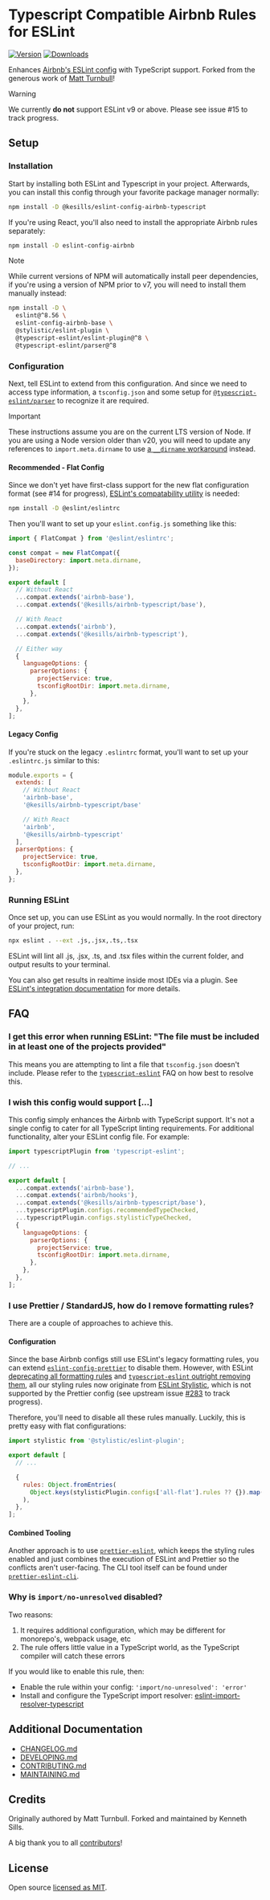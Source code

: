# Typescript Compatible Airbnb Rules for ESLint

[![Version](https://img.shields.io/npm/v/@kesills/eslint-config-airbnb-typescript.svg?style=flat-square)](https://www.npmjs.com/package/@kesills/eslint-config-airbnb-typescript?activeTab=versions) [![Downloads](https://img.shields.io/npm/dm/@kesills/eslint-config-airbnb-typescript.svg?style=flat-square)](https://www.npmjs.com/package/@kesills/eslint-config-airbnb-typescript)

Enhances [Airbnb's ESLint config](https://www.npmjs.com/package/eslint-config-airbnb) with TypeScript support.
Forked from the generous work of [Matt Turnbull](https://github.com/iamturns/eslint-config-airbnb-typescript)!

> [!WARNING]
> We currently **do not** support ESLint v9 or above. Please see issue #15 to track progress.

## Setup

### Installation

Start by installing both ESLint and Typescript in your project. Afterwards, you can install this config through your favorite package manager normally:

```sh
npm install -D @kesills/eslint-config-airbnb-typescript
```

If you're using React, you'll also need to install the appropriate Airbnb rules separately:

```sh
npm install -D eslint-config-airbnb
```

> [!NOTE]
> While current versions of NPM will automatically install peer dependencies, if you're using a version of NPM prior to v7, you will need to install them manually instead:
>
> ```sh
> npm install -D \
>   eslint@^8.56 \
>   eslint-config-airbnb-base \
>   @stylistic/eslint-plugin \
>   @typescript-eslint/eslint-plugin@^8 \
>   @typescript-eslint/parser@^8
> ```

### Configuration

Next, tell ESLint to extend from this configuration. And since we need to access type information, a `tsconfig.json` and some setup for [`@typescript-eslint/parser`](https://typescript-eslint.io/packages/parser/) to recognize it are required.

> [!IMPORTANT]
> These instructions assume you are on the current LTS version of Node. If you are using a Node version older than v20, you will need to update any references to `import.meta.dirname` to use [a `__dirname` workaround](https://github.com/iamturns/eslint-config-airbnb-typescript/issues/307#issuecomment-2153373493) instead.

#### Recommended - Flat Config

Since we don't yet have first-class support for the new flat configuration format (see #14 for progress), [ESLint's compatability utility](https://www.npmjs.com/package/@eslint/eslintrc) is needed:

```sh
npm install -D @eslint/eslintrc
```

Then you'll want to set up your `eslint.config.js` something like this:

```js
import { FlatCompat } from '@eslint/eslintrc';

const compat = new FlatCompat({
  baseDirectory: import.meta.dirname,
});

export default [
  // Without React
  ...compat.extends('airbnb-base'),
  ...compat.extends('@kesills/airbnb-typescript/base'),

  // With React
  ...compat.extends('airbnb'),
  ...compat.extends('@kesills/airbnb-typescript'),

  // Either way
  {
    languageOptions: {
      parserOptions: {
        projectService: true,
        tsconfigRootDir: import.meta.dirname,
      },
    },
  },
];
```

#### Legacy Config

If you're stuck on the legacy `.eslintrc` format, you'll want to set up your `.eslintrc.js` similar to this:

```js
module.exports = {
  extends: [
    // Without React
    'airbnb-base',
    '@kesills/airbnb-typescript/base'

    // With React
    'airbnb',
    '@kesills/airbnb-typescript'
  ],
  parserOptions: {
    projectService: true,
    tsconfigRootDir: import.meta.dirname,
  },
};
```

### Running ESLint

Once set up, you can use ESLint as you would normally. In the root directory of your project, run:

```sh
npx eslint . --ext .js,.jsx,.ts,.tsx
```

ESLint will lint all .js, .jsx, .ts, and .tsx files within the current folder, and output results to your terminal.

You can also get results in realtime inside most IDEs via a plugin. See [ESLint's integration documentation](https://eslint.org/docs/latest/use/integrations) for more details.

## FAQ

### I get this error when running ESLint: "The file must be included in at least one of the projects provided"

This means you are attempting to lint a file that `tsconfig.json` doesn't include.
Please refer to the [`typescript-eslint`](https://typescript-eslint.io/troubleshooting/typed-linting#traditional-project-issues) FAQ on how best to resolve this.

### I wish this config would support [...]

This config simply enhances the Airbnb with TypeScript support. It's not a single config to cater for all TypeScript linting requirements. For additional functionality, alter your ESLint config file. For example:

```js
import typescriptPlugin from 'typescript-eslint';

// ...

export default [
  ...compat.extends('airbnb-base'),
  ...compat.extends('airbnb/hooks'),
  ...compat.extends('@kesills/airbnb-typescript/base'),
  ...typescriptPlugin.configs.recommendedTypeChecked,
  ...typescriptPlugin.configs.stylisticTypeChecked,
  {
    languageOptions: {
      parserOptions: {
        projectService: true,
        tsconfigRootDir: import.meta.dirname,
      },
    },
  },
];
```

### I use Prettier / StandardJS, how do I remove formatting rules?

There are a couple of approaches to achieve this.

#### Configuration

Since the base Airbnb configs still use ESLint's legacy formatting rules, you can extend [`eslint-config-prettier`](https://github.com/prettier/eslint-config-prettier) to disable them. However, with ESLint [deprecating all formatting rules](https://eslint.org/blog/2023/10/deprecating-formatting-rules/) and [`typescript-eslint` outright removing them](https://typescript-eslint.io/users/what-about-formatting/), all our styling rules now originate from [ESLint Stylistic](https://eslint.style), which is not supported by the Prettier config (see upstream issue [#283](https://github.com/prettier/eslint-config-prettier/issues/283) to track progress).

Therefore, you'll need to disable all these rules manually. Luckily, this is pretty easy with flat configurations:

```js
import stylistic from '@stylistic/eslint-plugin';

export default [
  // ...

  {
    rules: Object.fromEntries(
      Object.keys(stylisticPlugin.configs['all-flat'].rules ?? {}).map((key) => [key, 'off']),
    ),
  },
];
```

#### Combined Tooling

Another approach is to use [`prettier-eslint`](https://github.com/prettier/prettier-eslint), which keeps the styling rules enabled and just combines the execution of ESLint and Prettier so the conflicts aren't user-facing. The CLI tool itself can be found under [`prettier-eslint-cli`](https://github.com/prettier/prettier-eslint-cli).

### Why is `import/no-unresolved` disabled?

Two reasons:

1. It requires additional configuration, which may be different for monorepo's, webpack usage, etc
2. The rule offers little value in a TypeScript world, as the TypeScript compiler will catch these errors

If you would like to enable this rule, then:

- Enable the rule within your config: `'import/no-unresolved': 'error'`
- Install and configure the TypeScript import resolver: [eslint-import-resolver-typescript](https://www.npmjs.com/package/eslint-import-resolver-typescript)

## Additional Documentation

- [CHANGELOG.md](CHANGELOG.md)
- [DEVELOPING.md](DEVELOPING.md)
- [CONTRIBUTING.md](CONTRIBUTING.md)
- [MAINTAINING.md](MAINTAINING.md)

## Credits

Originally authored by Matt Turnbull. Forked and maintained by Kenneth Sills.

A big thank you to all [contributors](https://github.com/Kenneth-Sills/eslint-config-airbnb-typescript/graphs/contributors)!

## License

Open source [licensed as MIT](./LICENSE).
